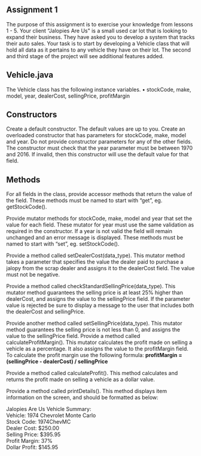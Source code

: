 <section>
  <h1>Assignment 1</h1>
    <p>The purpose of this assignment is to exercise your knowledge from lessons 1 - 5.
    Your client “Jalopies Are Us" is a small used car lot that is looking to expand their business. They have
    asked you to develop a system that tracks their auto sales. Your task is to start by developing a Vehicle
    class that will hold all data as it pertains to any vehicle they have on their lot. The second and third
    stage of the project will see additional features added.</p>
    <h2>Vehicle.java</h2>
    <p>The Vehicle class has the following instance variables.
    • stockCode, make, model, year, dealerCost, sellingPrice,
    profitMargin</p>
    <h2>Constructors</h2>
    <p>Create a default constructor. The default values are up to you.
Create an overloaded constructor that has parameters for stockCode, make, model and year. Do
not provide constructor parameters for any of the other fields. The constructor must check that the year
parameter must be between 1970 and 2016. If invalid, then this constructor will use the default value
for that field.</p>
<h2>Methods</h2>
<p>For all fields in the class, provide accessor methods that return the value of the field. These methods
must be named to start with “get”, eg. getStockCode().</p>
<p>Provide mutator methods for stockCode, make, model and year that set the value for each field.
These mutator for year must use the same validation as required in the constructor. If a year is not
valid the field will remain unchanged and an error message is displayed. These methods must be named
to start with “set”, eg. setStockCode().</p>
<p>
Provide a method called setDealerCost(data_type). This mutator method takes a parameter
that specifies the value the dealer paid to purchase a jalopy from the scrap dealer and assigns it to the
dealerCost field. The value must not be negative.</p>
<p>Provide a method called checkStandardSellingPrice(data_type). This mutator method
guarantees the selling price is at least 25% higher than dealerCost, and assigns the value to the
sellingPrice field. If the parameter value is rejected be sure to display a message to the user that
includes both the dealerCost and sellingPrice.</p>
<p>
Provide another method called setSellingPrice(data_type). This mutator method guarantees
the selling price is not less than 0, and assigns the value to the sellingPrice field.
Provide a method called calculateProfitMargin(). This mutator calculates the profit made on
selling a vehicle as a percentage. It also assigns the value to the profitMargin field. To calculate
the profit margin use the following formula: <strong>profitMargin = (sellingPrice - dealerCost) / sellingPrice</strong></p>
<p>Provide a method called calculateProfit(). This method calculates and returns the profit made
on selling a vehicle as a dollar value.</p>
<p>Provide a method called printDetails(). This method displays item information on the screen,
and should be formatted as below:</p>
<p>
Jalopies Are Us Vehicle Summary: <br />
Vehicle: 1974 Chevrolet Monte Carlo <br />
Stock Code: 1974ChevMC <br />
Dealer Cost: $250.00 <br />
Selling Price: $395.95 <br />
Profit Margin: 37%<br />
Dollar Profit: $145.95<br />
</p>

</section>











